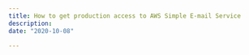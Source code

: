 ```yaml
---
title: How to get production access to AWS Simple E-mail Service
description: 
date: "2020-10-08"

---
```


